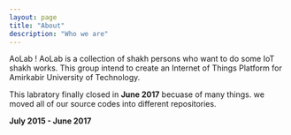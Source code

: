 ```yaml
---
layout: page
title: "About"
description: "Who we are"
---
```

AoLab ! AoLab is a collection of shakh persons who want to do some IoT shakh works.
This group intend to create an Internet of Things Platform for Amirkabir University of Technology.

This labratory finally closed in **June 2017** becuase of many things. we moved all of our source codes
into different repositories.

**July 2015 - June 2017**

